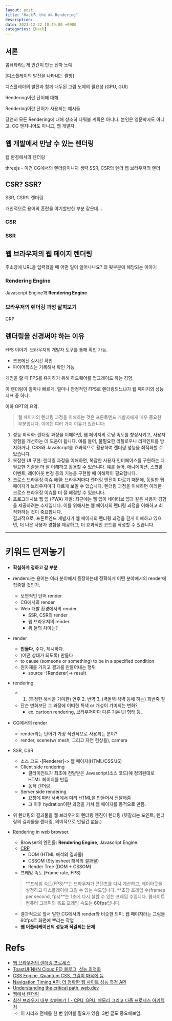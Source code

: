 ```yaml
---
layout: post
title: "Hack🪓 the #4 Rendering"
description: 
date: 2023-12-22 10:49:00 +0900
categories: [Hack]
---
```


## 서론

콤퓨타라는게 인간이 만든 전자 노예.

[디스플레이의 발전을 나타내는 짤방]

디스플레이의 발전과 함께 대두된 그림 노예의 필요성 (GPU, GUI)

Rendering이란 단어에 대해

Rendering이란 단어가 사용되는 예시들

당연히 모든 Rendering에 대해 상소히 다뤄볼 계획은 아니다. 본인은 영문학자도 아니고, CG 엔지니어도 아니고, 웹 개발자. 

## 웹 개발에서 만날 수 있는 렌더링

웹 환경에서의 렌더링

threejs - 이건 CG에서의 렌더링이니까 생략
SSR, CSR의 렌더
웹 브라우저의 렌더

## CSR? SSR?
SSR, CSR의 렌더링.

개인적으로 용어의 혼란을 야기할만한 부분 같은데... 

### CSR

### SSR

## 웹 브라우저의 웹 페이지 렌더링
주소창에 URL을 입력했을 때 어떤 일이 일어나나요? 의 뒷부분에 해당되는 이야기

### Rendering Engine

Javascript Engine과 **Rendering Engine**

### 브라우저의 렌더링 과정 살펴보기

CRP

## 렌더링을 신경써야 하는 이유

FPS 이야기. 브라우저의 개발자 도구를 통해 확인 가능.
 - 크롬에선 실시간 확인
 - 파이어폭스는 기록해서 확인 가능

게임을 할 때 FPS를 유지하기 위해 하드웨어를 업그레이드 하는 경험.  

이 렌더링이 얼마나 빠르게, 얼마나 안정적인 FPS로 렌더링되느냐가 웹 페이지의 성능 지표 중 하나.

이하 GPT의 요약.

>웹 페이지의 렌더링 과정을 이해하는 것은 프론트엔드 개발자에게 매우 중요한 부분입니다. 이에는 여러 가지 이유가 있습니다:
1. 성능 최적화: 렌더링 과정을 이해하면, 웹 페이지의 로딩 속도를 향상시키고, 사용자 경험을 개선하는 데 도움이 됩니다. 예를 들어, 불필요한 리플로우나 리페인트를 방지하거나, CSS와 JavaScript를 효과적으로 활용하여 렌더링 성능을 최적화할 수 있습니다.
2. 복잡한 UI 구현: 렌더링 과정을 이해하면, 복잡한 사용자 인터페이스를 구현하는 데 필요한 기술을 더 잘 이해하고 활용할 수 있습니다. 예를 들어, 애니메이션, 스크롤 이벤트, 레이아웃 변경 등의 기능을 구현할 때 이해력이 필요합니다.
3. 크로스 브라우징 이슈 해결: 브라우저마다 렌더링 엔진이 다르기 때문에, 동일한 웹 페이지가 브라우저마다 다르게 보일 수 있습니다. 렌더링 과정을 이해하면 이러한 크로스 브라우징 이슈를 더 잘 해결할 수 있습니다.
4. 프로그래시브 웹 앱 (PWA) 개발: 최근에는 웹 앱이 네이티브 앱과 같은 사용자 경험을 제공하려는 추세입니다. 이를 위해서는 웹 페이지의 렌더링 과정을 이해하고 최적화하는 것이 중요합니다.  
결과적으로, 프론트엔드 개발자가 웹 페이지의 렌더링 과정을 깊게 이해하고 있으면, 더 나은 사용자 경험을 제공하고, 더 효과적인 코드를 작성할 수 있습니다.

----
# 키워드 던져놓기

- **확실하게 정하고 갈 부분**  
- render라는 용어는 여러 분야에서 등장하는데 정확하게 어떤 분야에서의 render에 집중할 것인가.
  - 보편적인 단어 render
  - CG에서의 render
  - Web 개발 환경에서의 render
    - SSR, CSR의 render
    - 웹 브라우저의 render
    - 위 둘의 차이는?

- render
  - **만들다**, 주다, 제시하다.
  - (어떤 상태가 되도록) 만들다
  - to cause (someone or something) to be in a specified condition
  - 원자재를 가지고 결과를 만들어내는 행위
    - source -[Renderer]-> result
- rendering
  - 1. (특정한 해석을 가미한) 연주 2. 번역 3. (벽돌벽·석벽 등에 하는) 회반죽 칠
  - 단순 변화보단 그 과정에 어떠한 특색 or 개성이 가미되는 변화?
    - ex. cartoon rendering, 브라우저마다 다른 기본 UI 형태 등.

- CG에서의 render
  - render라는 단어가 가장 직관적으로 사용되는 분야?
  - render, scene(w/ mesh, 그리고 자연 현상들), camera

- SSR, CSR
  - 소스 코드 -[Renderer]-> 웹 페이지(HTML/CSS/JS)
  - Client side rendering
    - 클라이언트가 최초에 전달받은 Javascript(소스 코드)에 정의된대로 HTML 페이지를 만듬
    - 동적 렌더링
  - Server side rendering
    - 요청에 따라 서버에서 미리 HTML을 만들어서 전달해줌
    - 그 이후 hydration이란 과정을 거쳐 웹 페이지를 동적으로 만듬.

- 위 렌더링의 결과물을 웹 브라우저의 렌더링 엔진이 렌더링
  (헷갈리는 포인트, 렌더링의 결과물을 렌더링, 의미적으로 안될건 없음.)

- Rendering in web browser.
  - Browser의 엔진들: **Rendering Engine**, Javascript Engine.  
  - [CRP](https://developer.mozilla.org/ko/docs/Web/Performance/Critical_rendering_path)  
    - DOM (HTML 해석의 결과물)  
    - CSSOM (Stylesheet 해석의 결과물)  
    - Render Tree (DOM + CSSOM)  
  - 프레임 속도 (Frame rate, FPS)  
  > **프레임 속도(FPS)**는 브라우저가 콘텐츠를 다시 계산하고, 레이아웃을 설정하고 디스플레이에 그릴 수 있는 속도입니다. **초당 프레임 수(frames per second, fps)**는 1초에 다시 칠할 수 있는 프레임 수입니다. 웹사이트 컴퓨터 그래픽의 목표 프레임 속도는 **60fps**입니다.
  - 결과적으로 앞서 말한 CG에서의 render와 비슷한 의미. 웹 페이지라는 그림을 60fps로 화면에 뿌리는 작업  
  - **웹 어플리케이션의 성능과 직결되는 문제**  

# Refs

- [웹 브라우저의 렌더링 프로세스](https://cresumerjang.github.io/2019/06/24/critical-rendering-path/)
- [ToastUI(NHN Cloud FE) 블로그, 성능 최적화](https://ui.toast.com/fe-guide/ko_PERFORMANCE#1-%ED%8C%8C%EC%8B%B1)
- [CSS Engine, Quantum CSS, 그림이 마음에 듬](https://hacks.mozilla.org/2017/08/inside-a-super-fast-css-engine-quantum-css-aka-stylo/)
- [Navigation Timing API, 더 정확한 웹 사이트 성능 측정 API](https://developer.mozilla.org/ko/docs/Web/API/Performance_API/Navigation_timing)
- [Understanding the critical path, web.dev](https://web.dev/learn/performance/understanding-the-critical-path?hl=en)
- [웹에서 렌더링](https://web.dev/articles/rendering-on-the-web?hl=ko)
- [최신 브라우저 내부 살펴보기 1 - CPU, GPU, 메모리 그리고 다중 프로세스 아키텍처](https://d2.naver.com/helloworld/2922312)
  - 이 시리즈 전체를 한 번 읽어볼 필요가 있음. 3번 글도 중요해보임.